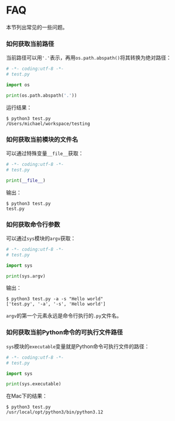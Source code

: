 # FAQ

本节列出常见的一些问题。

### 如何获取当前路径

当前路径可以用`'.'`表示，再用`os.path.abspath()`将其转换为绝对路径：

```python
# -*- coding:utf-8 -*-
# test.py

import os

print(os.path.abspath('.'))
```

运行结果：

```plain
$ python3 test.py 
/Users/michael/workspace/testing
```

### 如何获取当前模块的文件名

可以通过特殊变量`__file__`获取：

```python
# -*- coding:utf-8 -*-
# test.py

print(__file__)
```

输出：

```plain
$ python3 test.py
test.py
```

### 如何获取命令行参数

可以通过`sys`模块的`argv`获取：

```python
# -*- coding:utf-8 -*-
# test.py

import sys

print(sys.argv)
```

输出：

```plain
$ python3 test.py -a -s "Hello world"
['test.py', '-a', '-s', 'Hello world']
```

`argv`的第一个元素永远是命令行执行的`.py`文件名。

### 如何获取当前Python命令的可执行文件路径

`sys`模块的`executable`变量就是Python命令可执行文件的路径：

```python
# -*- coding:utf-8 -*-
# test.py

import sys

print(sys.executable)
```

在Mac下的结果：

```plain
$ python3 test.py 
/usr/local/opt/python3/bin/python3.12
```
